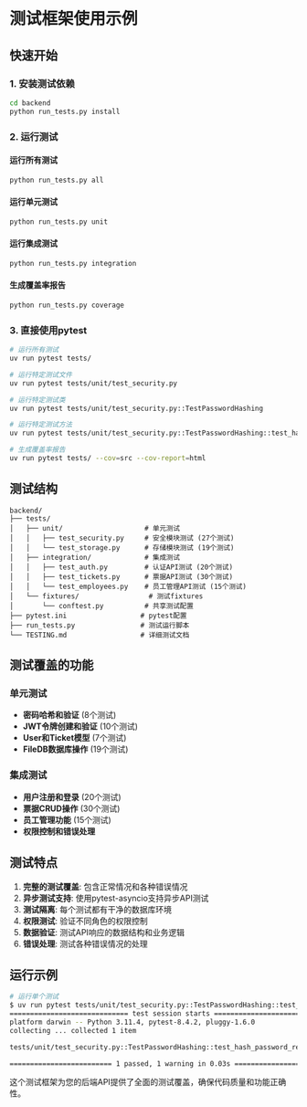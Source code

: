 # 测试框架使用示例

## 快速开始

### 1. 安装测试依赖
```bash
cd backend
python run_tests.py install
```

### 2. 运行测试

#### 运行所有测试
```bash
python run_tests.py all
```

#### 运行单元测试
```bash
python run_tests.py unit
```

#### 运行集成测试
```bash
python run_tests.py integration
```

#### 生成覆盖率报告
```bash
python run_tests.py coverage
```

### 3. 直接使用pytest

```bash
# 运行所有测试
uv run pytest tests/

# 运行特定测试文件
uv run pytest tests/unit/test_security.py

# 运行特定测试类
uv run pytest tests/unit/test_security.py::TestPasswordHashing

# 运行特定测试方法
uv run pytest tests/unit/test_security.py::TestPasswordHashing::test_hash_password_returns_string

# 生成覆盖率报告
uv run pytest tests/ --cov=src --cov-report=html
```

## 测试结构

```
backend/
├── tests/
│   ├── unit/                    # 单元测试
│   │   ├── test_security.py     # 安全模块测试 (27个测试)
│   │   └── test_storage.py      # 存储模块测试 (19个测试)
│   ├── integration/             # 集成测试
│   │   ├── test_auth.py         # 认证API测试 (20个测试)
│   │   ├── test_tickets.py      # 票据API测试 (30个测试)
│   │   └── test_employees.py    # 员工管理API测试 (15个测试)
│   └── fixtures/                 # 测试fixtures
│       └── conftest.py          # 共享测试配置
├── pytest.ini                  # pytest配置
├── run_tests.py                # 测试运行脚本
└── TESTING.md                  # 详细测试文档
```

## 测试覆盖的功能

### 单元测试
- **密码哈希和验证** (8个测试)
- **JWT令牌创建和验证** (10个测试)
- **User和Ticket模型** (7个测试)
- **FileDB数据库操作** (19个测试)

### 集成测试
- **用户注册和登录** (20个测试)
- **票据CRUD操作** (30个测试)
- **员工管理功能** (15个测试)
- **权限控制和错误处理**

## 测试特点

1. **完整的测试覆盖**: 包含正常情况和各种错误情况
2. **异步测试支持**: 使用pytest-asyncio支持异步API测试
3. **测试隔离**: 每个测试都有干净的数据库环境
4. **权限测试**: 验证不同角色的权限控制
5. **数据验证**: 测试API响应的数据结构和业务逻辑
6. **错误处理**: 测试各种错误情况的处理

## 运行示例

```bash
# 运行单个测试
$ uv run pytest tests/unit/test_security.py::TestPasswordHashing::test_hash_password_returns_string -v
============================= test session starts ==============================
platform darwin -- Python 3.11.4, pytest-8.4.2, pluggy-1.6.0
collecting ... collected 1 item

tests/unit/test_security.py::TestPasswordHashing::test_hash_password_returns_string PASSED [100%]

========================= 1 passed, 1 warning in 0.03s =========================
```

这个测试框架为您的后端API提供了全面的测试覆盖，确保代码质量和功能正确性。
